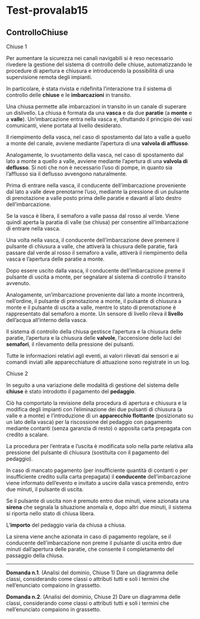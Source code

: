 # Test-provalab15

## ControlloChiuse

Chiuse 1 

Per  aumentare  la  sicurezza  nei  canali  navigabili  si  è  reso  necessario  rivedere  la  gestione  del 
sistema  di  controllo  delle  chiuse,  automatizzando  le  procedure  di  apertura  e  chiusura  e 
introducendo  la  possibilità  di  una  supervisione  remota  degli  impianti.  

In  particolare,  è  stata rivista  e  ridefinita  l’interazione  tra  il  sistema  di  controllo  delle  **chiuse**  e  le  **imbarcazioni**  in transito.

Una  chiusa  permette  alle  imbarcazioni  in  transito  in  un  canale  di  superare  un  dislivello.  La 
chiusa è formata da una **vasca** e da due **paratie** (a **monte** e a **valle**). Un’imbarcazione entra 
nella vasca e, sfruttando il principio dei vasi comunicanti, viene portata al livello desiderato. 

Il riempimento della vasca, nel caso di spostamento dal lato a valle a quello a monte del canale, 
avviene mediante l’apertura di una **valvola di afflusso**. 

Analogamente, lo svuotamento della vasca, nel caso di spostamento dal lato a monte a quello a valle, avviene mediante l’apertura di una **valvola di deflusso**. Si noti che non è necessario l’uso di pompe, in quanto sia l’afflusso sia  il  deflusso  avvengono  naturalmente.  

Prima  di  entrare  nella  vasca,  il  conducente dell’imbarcazione proveniente dal lato a valle deve prenotarne l’uso, mediante la pressione di un  pulsante  di  prenotazione  a  valle  posto  prima  delle  paratie  e  davanti  al  lato  destro dell’imbarcazione. 

Se la vasca è libera, il semaforo a valle passa dal rosso al verde. Viene quindi aperta la paratia di valle (se chiusa) per consentire all’imbarcazione di entrare nella vasca. 

Una volta nella vasca, il conducente dell’imbarcazione deve premere il pulsante di chiusura a valle, 
che attiverà la chiusura delle paratie, farà passare dal verde al rosso il semaforo a valle, attiverà 
il riempimento della vasca e l’apertura delle paratie a monte. 

Dopo essere uscito dalla vasca, il conducente dell’imbarcazione preme il pulsante di uscita a monte, per segnalare al sistema di controllo  il  transito  avvenuto.  

Analogamente,  un’imbarcazione  proveniente  dal  lato  a  monte incontrerà, nell’ordine, il pulsante di prenotazione a monte, il pulsante di chiusura a monte e il pulsante  di  uscita  a  valle,  mentre  lo  stato  di  prenotazione  è  rappresentato  dal  semaforo  a monte.  Un  sensore  di  livello  rileva  il  **livello**  dell’acqua  all’interno  della  vasca.  

Il  sistema  di controllo della chiusa gestisce l’apertura e la chiusura delle paratie, l’apertura e la chiusura delle **valvole**, l’accensione delle luci dei **semafori**, il rilevamento della pressione dei pulsanti. 

Tutte le  informazioni  relativi  agli  eventi,  ai  valori  rilevati  dai  sensori  e  ai  comandi  inviati  alle 
apparecchiature di attuazione sono registrate in un log. 

Chiuse 2 

In  seguito  a  una  variazione  delle  modalità  di  gestione  del  sistema  delle  **chiuse**  è  stato 
introdotto  il  pagamento  del  **pedaggio**.  

Ciò  ha  comportato  la  revisione  della  procedura  di apertura e chiusura e la modifica degli impianti con l’eliminazione dei due pulsanti di chiusura (a valle e a monte) e l’introduzione di un **apparecchio flottante** (posizionato su un lato della vasca)  per  la  riscossione  del  pedaggio  con  pagamento  mediante  contanti  (senza  garanzia  di resto) o apposita carta prepagata con credito a scalare. 

La procedura per l’entrata e l’uscita è modificata  solo  nella  parte  relativa  alla  pressione  del  pulsante  di  chiusura  (sostituita  con  il pagamento del pedaggio). 

In caso di mancato pagamento (per insufficiente quantità di contanti o  per  insufficiente  credito  sulla  carta  prepagata)  il  **conducente**  dell’imbarcazione  viene informato dell’evento e invitato a uscire dalla vasca premendo, entro due minuti, il pulsante di 
uscita. 

Se il pulsante di uscita non è premuto entro due minuti, viene azionata una **sirena** che 
segnala la situazione anomala e, dopo altri due minuti, il sistema si riporta nello stato di chiusa 
libera. 

L’**importo** del pedaggio varia da chiusa a chiusa. 

La sirena viene anche azionata in caso di pagamento regolare, se il conducente dell’imbarcazione non preme il pulsante di uscita entro due  minuti  dall’apertura  delle  paratie,  che  consente  il  completamento  del  passaggio  della chiusa.  

****

**Domanda n.1**. (Analisi del dominio, Chiuse 1) Dare un diagramma delle classi, considerando come classi o attributi tutti e soli i termini che nell’enunciato compaiono in grassetto. 

**Domanda n.2**. (Analisi del dominio, Chiuse 2) Dare un diagramma delle classi, considerando come classi o attributi tutti e soli i termini che nell’enunciato compaiono in grassetto. 
